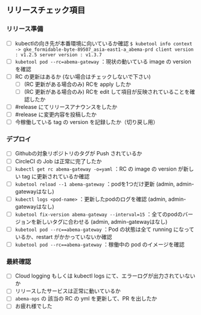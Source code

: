 ## リリースチェック項目

### リリース準備

- [ ] kubectlの向き先が本番環境に向いているか確認
        ```
        $ kubetool info
        context -> gke_formidable-byte-89507_asia-east1-a_abema-prd
        client version : v1.2.5
        server version : v1.3.7
        ```
- [ ] `kubetool pod --rc=abema-gateway` ：現状の動いている image の version を確認
- [ ] RC の更新はあるか (ない場合はチェックしないで下さい)
    - [ ] (RC 更新がある場合のみ) RCを apply したか
    - [ ] (RC 更新がある場合のみ) RCを edit して項目が反映されていることを確認したか
- [ ] #release にてリリースアナウンスをしたか
- [ ] #release に変更内容を投稿したか
- [ ] 今稼働している tag の version を記録したか（切り戻し用）

### デプロイ

- [ ] Githubの対象リポジトリのタグが Push されているか
- [ ] CircleCI の Job は正常に完了したか
- [ ] `kubectl get rc abema-gateway -o=yaml` ：RC の image の version が新しい tag に更新されているか確認
- [ ] `kubetool reload --1 abema-gateway` ：podを1つだけ更新 (admin, admin-gatewayはなし)
- [ ] `kubectl logs <pod-name>` ：更新したpodのログを確認 (admin, admin-gatewayはなし)
- [ ] `kubetool fix-version abema-gateway --interval=15` ：全てのpodのバージョンを新しいタグに合わせる (admin, admin-gatewayはなし)
- [ ] `kubetool pod --rc==abema-gateway` ：Pod の状態は全て running になっているか、restart がかかっていないか確認
- [ ] `kubetool pod --rc==abema-gateway` ：稼働中の pod のイメージを確認

### 最終確認

- [ ] Cloud logging もしくは kubectl logs にて、エラーログが出力されていないか
- [ ] リリースしたサービスは正常に動いているか
- [ ] `abema-ops` の 該当の RC の yml を更新して、PR を出したか
- [ ]  お疲れ様でした
